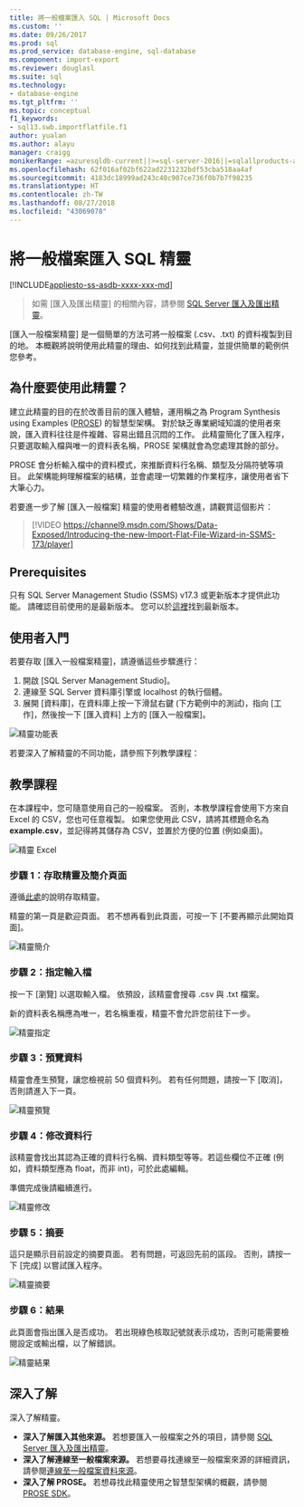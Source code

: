 ```yaml
---
title: 將一般檔案匯入 SQL | Microsoft Docs
ms.custom: ''
ms.date: 09/26/2017
ms.prod: sql
ms.prod_service: database-engine, sql-database
ms.component: import-export
ms.reviewer: douglasl
ms.suite: sql
ms.technology:
- database-engine
ms.tgt_pltfrm: ''
ms.topic: conceptual
f1_keywords:
- sql13.swb.importflatfile.f1
author: yualan
ms.author: alayu
manager: craigg
monikerRange: =azuresqldb-current||>=sql-server-2016||=sqlallproducts-allversions||>=sql-server-linux-2017||=azuresqldb-mi-current
ms.openlocfilehash: 62f016af02bf622ad2231232bdf53cba518aa4af
ms.sourcegitcommit: 4183dc18999ad243c40c907ce736f0b7b7f98235
ms.translationtype: HT
ms.contentlocale: zh-TW
ms.lasthandoff: 08/27/2018
ms.locfileid: "43069078"
---
```

# <a name="import-flat-file-to-sql-wizard"></a>將一般檔案匯入 SQL 精靈
[!INCLUDE[appliesto-ss-asdb-xxxx-xxx-md](../../includes/appliesto-ss-asdb-xxxx-xxx-md.md)]
> 如需 [匯入及匯出精靈] 的相關內容，請參閱 [SQL Server 匯入及匯出精靈](https://docs.microsoft.com/sql/integration-services/import-export-data/import-and-export-data-with-the-sql-server-import-and-export-wizard)。

[匯入一般檔案精靈] 是一個簡單的方法可將一般檔案 (.csv、.txt) 的資料複製到目的地。 本概觀將說明使用此精靈的理由、如何找到此精靈，並提供簡單的範例供您參考。

## <a name="why-would-i-use-this-wizard"></a>為什麼要使用此精靈？
建立此精靈的目的在於改善目前的匯入體驗，運用稱之為 Program Synthesis using Examples ([PROSE](https://microsoft.github.io/prose/)) 的智慧型架構。 對於缺乏專業網域知識的使用者來說，匯入資料往往是件複雜、容易出錯且沉悶的工作。 此精靈簡化了匯入程序，只要選取輸入檔與唯一的資料表名稱，PROSE 架構就會為您處理其餘的部分。

PROSE 會分析輸入檔中的資料模式，來推斷資料行名稱、類型及分隔符號等項目。 此架構能夠理解檔案的結構，並會處理一切繁雜的作業程序，讓使用者省下大筆心力。

若要進一步了解 [匯入一般檔案] 精靈的使用者體驗改進，請觀賞這個影片：

> [!VIDEO https://channel9.msdn.com/Shows/Data-Exposed/Introducing-the-new-Import-Flat-File-Wizard-in-SSMS-173/player]

## <a name="prerequisites"></a>Prerequisites
只有 SQL Server Management Studio (SSMS) v17.3 或更新版本才提供此功能。 請確認目前使用的是最新版本。 您可以於[這裡](https://docs.microsoft.com/sql/ssms/download-sql-server-management-studio-ssms)找到最新版本。
 
## <a id="started"></a>使用者入門
若要存取 [匯入一般檔案精靈]，請遵循這些步驟進行：

1. 開啟 [SQL Server Management Studio]。
2. 連線至 SQL Server 資料庫引擎或 localhost 的執行個體。
3. 展開 [資料庫]，在資料庫上按一下滑鼠右鍵 (下方範例中的測試)，指向 [工作]，然後按一下 [匯入資料] 上方的 [匯入一般檔案]。

![精靈功能表](media/import-flat-file-wizard/importffmenu.png)

若要深入了解精靈的不同功能，請參照下列教學課程：

## <a name="tutorial"></a>教學課程
在本課程中，您可隨意使用自己的一般檔案。 否則，本教學課程會使用下方來自 Excel 的 CSV，您也可任意複製。 如果您使用此 CSV，請將其標題命名為 **example.csv**，並記得將其儲存為 CSV，並置於方便的位置 (例如桌面)。

![精靈 Excel](media/import-flat-file-wizard/importffexample.png)

### <a name="step-1-access-wizard-and-intro-page"></a>步驟 1：存取精靈及簡介頁面
遵循[此處](#started)的說明存取精靈。

精靈的第一頁是歡迎頁面。 若不想再看到此頁面，可按一下 [不要再顯示此開始頁面]。

![精靈簡介](media/import-flat-file-wizard/importffintro.png)

### <a name="step-2-specify-input-file"></a>步驟 2：指定輸入檔
按一下 [瀏覽] 以選取輸入檔。 依預設，該精靈會搜尋 .csv 與 .txt 檔案。 

新的資料表名稱應為唯一，若名稱重複，精靈不會允許您前往下一步。

![精靈指定](media/import-flat-file-wizard/importffspecify.png)

### <a name="step-3-preview-data"></a>步驟 3：預覽資料
精靈會產生預覽，讓您檢視前 50 個資料列。 若有任何問題，請按一下 [取消]，否則請進入下一頁。

![精靈預覽](media/import-flat-file-wizard/importffpreview.png)

### <a name="step-4-modify-columns"></a>步驟 4：修改資料行
該精靈會找出其認為正確的資料行名稱、資料類型等等。若這些欄位不正確 (例如，資料類型應為 float，而非 int)，可於此處編輯。

準備完成後請繼續進行。

![精靈修改](media/import-flat-file-wizard/importffmodify.png)

### <a name="step-5-summary"></a>步驟 5：摘要
這只是顯示目前設定的摘要頁面。 若有問題，可返回先前的區段。 否則，請按一下 [完成] 以嘗試匯入程序。

![精靈摘要](media/import-flat-file-wizard/importffsummary.png)

### <a name="step-6-results"></a>步驟 6：結果
此頁面會指出匯入是否成功。 若出現綠色核取記號就表示成功，否則可能需要檢閱設定或輸出檔，以了解錯誤。

![精靈結果](media/import-flat-file-wizard/importffresults.png)

## <a name="learn-more"></a>深入了解

深入了解精靈。
 
- **深入了解匯入其他來源。** 若想要匯入一般檔案之外的項目，請參閱 [ SQL Server 匯入及匯出精靈](https://docs.microsoft.com/sql/integration-services/import-export-data/import-and-export-data-with-the-sql-server-import-and-export-wizard)。
- **深入了解連線至一般檔案來源。** 若想要尋找連線至一般檔案來源的詳細資訊，請參閱[連線至一般檔案資料來源](https://docs.microsoft.com/sql/integration-services/import-export-data/connect-to-a-flat-file-data-source-sql-server-import-and-export-wizard)。
- **深入了解 PROSE。** 若想尋找此精靈使用之智慧型架構的概觀，請參閱 [PROSE SDK](https://microsoft.github.io/prose/)。

